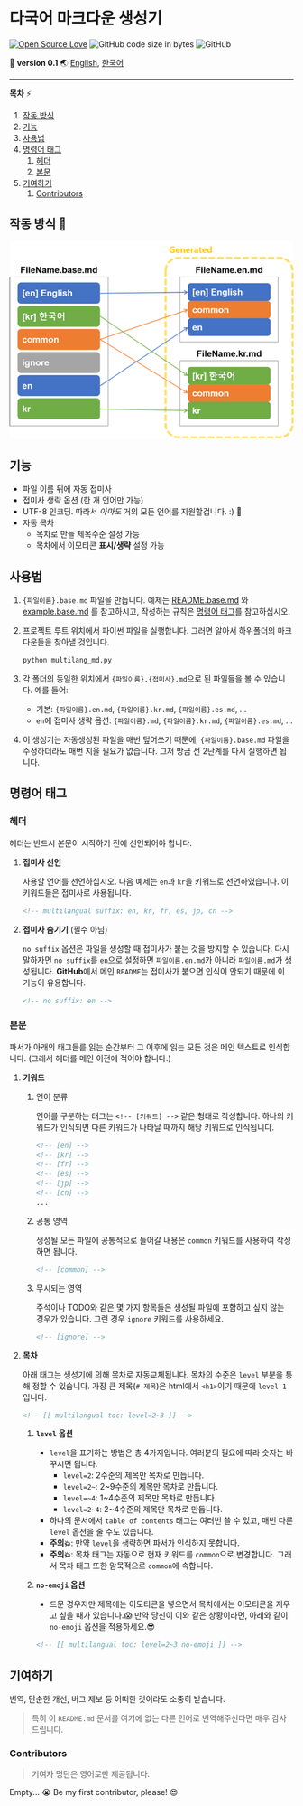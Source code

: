 # 다국어 마크다운 생성기

[![Open Source Love](https://badges.frapsoft.com/os/v1/open-source.svg?v=103)](https://github.com/ellerbrock/open-source-badges/)
![GitHub code size in bytes](https://img.shields.io/github/languages/code-size/ryul1206/multilingual-markdown.svg)
![GitHub](https://img.shields.io/github/license/ryul1206/multilingual-markdown.svg)

🚀 **version 0.1**
🌏 [English](README.md), [한국어](README.kr.md)

---

**목차** ⚡

1. [작동 방식 ](#작동-방식-)
1. [기능](#기능)
1. [사용법](#사용법)
1. [명령어 태그](#명령어-태그)
    1. [헤더](#헤더)
    1. [본문](#본문)
1. [기여하기](#기여하기)
    1. [Contributors](#Contributors)

## 작동 방식 🔎
![how it works](how-it-works.png)

## 기능

- 파일 이름 뒤에 자동 접미사
- 접미사 생략 옵션 (한 개 언어만 가능)
- UTF-8 인코딩. 따라서 *아마도* 거의 모든 언어를 지원할겁니다. :) 🍷
- 자동 목차
    - 목차로 만들 제목수준 설정 가능
    - 목차에서 이모티콘 **표시/생략** 설정 가능

## 사용법

1. `{파일이름}.base.md` 파일을 만듭니다. 예제는 [README.base.md](README.base.md) 와 [example.base.md](example/example.base.md) 를 참고하시고, 작성하는 규칙은 [명령어 태그](#명령어-태그)를 참고하십시오.
2. 프로젝트 루트 위치에서 파이썬 파일을 실행합니다. 그러면 알아서 하위폴더의 마크다운들을 찾아낼 것입니다.

    ```bash
    python multilang_md.py
    ```

3. 각 폴더의 동일한 위치에서 `{파일이름}.{접미사}.md`으로 된 파일들을 볼 수 있습니다. 예를 들어:

    - 기본: `{파일이름}.en.md`, `{파일이름}.kr.md`, `{파일이름}.es.md`, ...
    - `en`에 접미사 생략 옵션: `{파일이름}.md`, `{파일이름}.kr.md`, `{파일이름}.es.md`, ...

4. 이 생성기는 자동생성된 파일을 매번 덮어쓰기 때문에, `{파일이름}.base.md` 파일을 수정하더라도 매번 지울 필요가 없습니다. 그저 방금 전 2단계를 다시 실행하면 됩니다.

## 명령어 태그

### 헤더

헤더는 반드시 본문이 시작하기 전에 선언되어야 합니다.

1. **접미사 선언**

    사용할 언어를 선언하십시오. 다음 예제는 `en`과 `kr`을 키워드로 선언하였습니다. 이 키워드들은 접미사로 사용됩니다.

    ```markdown
    <!-- multilangual suffix: en, kr, fr, es, jp, cn -->
    ```

2. **접미사 숨기기** (필수 아님)

    `no suffix` 옵션은 파일을 생성할 때 접미사가 붙는 것을 방지할 수 있습니다. 다시 말하자면 `no suffix`를 `en`으로 설정하면 `파일이름.en.md`가 아니라 `파일이름.md`가 생성됩니다. **GitHub**에서 메인 `README`는 접미사가 붙으면 인식이 안되기 때문에 이 기능이 유용합니다.

    ```markdown
    <!-- no suffix: en -->
    ```

### 본문

파서가 아래의 태그들를 읽는 순간부터 그 이후에 읽는 모든 것은 메인 텍스트로 인식합니다. (그래서 헤더를 메인 이전에 적어야 합니다.)

1. **키워드**

    1. 언어 분류

        언어를 구분하는 태그는 `<!-- [키워드] -->` 같은 형태로 작성합니다. 하나의 키워드가 인식되면 다른 키워드가 나타날 때까지 해당 키워드로 인식됩니다.

        ```markdown
        <!-- [en] -->
        <!-- [kr] -->
        <!-- [fr] -->
        <!-- [es] -->
        <!-- [jp] -->
        <!-- [cn] -->
        ...
        ```

    1. 공통 영역

        생성될 모든 파일에 공통적으로 들어갈 내용은 `common` 키워드를 사용하여 작성하면 됩니다.

        ```markdown
        <!-- [common] -->
        ```

    1. 무시되는 영역

        주석이나 TODO와 같은 몇 가지 항목들은 생성될 파일에 포함하고 싶지 않는 경우가 있습니다. 그런 경우 `ignore` 키워드를 사용하세요.

        ```markdown
        <!-- [ignore] -->
        ```

1. **목차**

    아래 태그는 생성기에 의해 목차로 자동교체됩니다. 목차의 수준은 `level` 부분을 통해 정할 수 있습니다. 가장 큰 제목(`# 제목`)은 html에서 `<h1>`이기 때문에 `level 1`입니다.

    ```markdown
    <!-- [[ multilangual toc: level=2~3 ]] -->
    ```

    1. **`level` 옵션**
        - `level`을 표기하는 방법은 총 4가지입니다. 여러분의 필요에 따라 숫자는 바꾸시면 됩니다.
            - `level=2`: 2수준의 제목만 목차로 만듭니다.
            - `level=2~`: 2~9수준의 제목만 목차로 만듭니다.
            - `level=~4`: 1~4수준의 제목만 목차로 만듭니다.
            - `level=2~4`: 2~4수준의 제목만 목차로 만듭니다.
        - 하나의 문서에서 `table of contents` 태그는 여러번 쓸 수 있고, 매번 다른 `level` 옵션을 줄 수도 있습니다.
        - **주의💥**: 만약 `level`을 생략하면 파서가 인식하지 못합니다.
        - **주의💥**: 목차 태그는 자동으로 현재 키워드를 `common`으로 변경합니다. 그래서 목차 태그 또한 암묵적으로 `common`에 속합니다.
    2. **`no-emoji` 옵션**
        - 드문 경우지만 제목에는 이모티콘을 넣으면서 목차에서는 이모티콘을 지우고 싶을 때가 있습니다.😱 만약 당신이 이와 같은 상황이라면, 아래와 같이 `no-emoji` 옵션을 적용하세요.😎

        ```markdown
        <!-- [[ multilangual toc: level=2~3 no-emoji ]] -->
        ```

## 기여하기

번역, 단순한 개선, 버그 제보 등 어떠한 것이라도 소중히 받습니다.

> 특히 이 `README.md` 문서를 여기에 없는 다른 언어로 번역해주신다면 매우 감사드립니다.

### Contributors

> 기여자 명단은 영어로만 제공됩니다.

Empty... 😭
Be my first contributor, please! 😍

